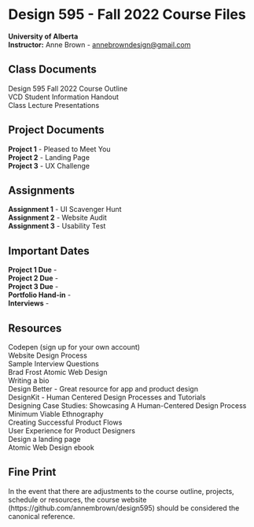 # Design 595 - Fall 2022 Course Files
<strong>University of Alberta</strong> <br>
<strong>Instructor:</strong> Anne Brown - annebrowndesign@gmail.com

<h2> Class Documents </h2>
Design 595 Fall 2022 Course Outline <br>
VCD Student Information Handout <br>
Class Lecture Presentations

<h2> Project Documents </h2> 
<strong>Project 1</strong> - Pleased to Meet You <br>
<strong>Project 2</strong> - Landing Page <br>
<strong>Project 3</strong> - UX Challenge <br>

<h2> Assignments </h2>
<strong>Assignment 1</strong> - UI Scavenger Hunt <br>
<strong>Assignment 2</strong> - Website Audit <br>
<strong>Assignment 3</strong> - Usability Test<br>

<h2> Important Dates </h2> 
<strong>Project 1 Due</strong> - <br>
<strong>Project 2 Due</strong> - <br>
<strong>Project 3 Due</strong> - <br>
<strong>Portfolio Hand-in</strong> - <br>
<strong>Interviews</strong> - <br>

<h2> Resources </h2> 
Codepen (sign up for your own account) <br>
Website Design Process <br>
Sample Interview Questions <br>
Brad Frost Atomic Web Design <br>
Writing a bio <br>
Design Better - Great resource for app and product design <br>
DesignKit - Human Centered Design Processes and Tutorials <br>
Designing Case Studies: Showcasing A Human-Centered Design Process <br>
Minimum Viable Ethnography <br>
Creating Successful Product Flows <br>
User Experience for Product Designers <br>
Design a landing page <br>
Atomic Web Design ebook <br>

<h2> Fine Print </h2>
In the event that there are adjustments to the course outline, projects, schedule or resources, the course website (https://github.com/annembrown/design595) should be considered the canonical reference.
